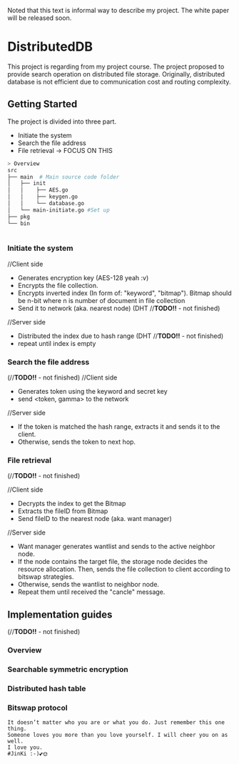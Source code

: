 Noted that this text is informal way to describe my project. 
The white paper will be released soon.

# DistributedDB
This project is regarding from my project course. The project proposed to provide search operation on distributed file storage.
Originally, distributed database is not efficient due to communication cost and routing complexity. 

## Getting Started
The project is divided into three part.
* Initiate the system
* Search the file address
* File retrieval -> FOCUS ON THIS 


```Bash
> Overview
src                 
├── main  # Main source code folder
│   ├── init
│   │    ├── AES.go
│   │    ├── keygen.go
│   │    └── database.go
│   └── main-initiate.go #Set up
├── pkg        
└── bin          
 
```

### Initiate the system 
//Client side
* Generates encryption key (AES-128 yeah :v)
* Encrypts the file collection.
* Encrypts inverted index (In form of: "keyword", "bitmap"). Bitmap should be n-bit where n is number of document in file collection
* Send it to network (aka. nearest node) (DHT //**TODO!!** - not finished)


//Server side
* Distributed the index due to hash range (DHT //**TODO!!** - not finished)
* repeat until index is empty

### Search the file address 
(//**TODO!!** - not finished)
//Client side
* Generates token using the keyword and secret key
* send <token, gamma> to the network

//Server side
* If the token is matched the hash range, extracts it and sends it to the client.
* Otherwise, sends the token to next hop.

### File retrieval

(//**TODO!!** - not finished)

//Client side
* Decrypts the index to get the Bitmap
* Extracts the fileID from Bitmap
* Send fileID to the nearest node (aka. want manager)

//Server side
* Want manager generates wantlist and sends to the active neighbor node.
* If the node contains the target file, the storage node decides the resource allocation. Then, sends the file collection to client according to bitswap strategies.
* Otherwise, sends the wantlist to neighbor node.
* Repeat them until received the "cancle" message.

## Implementation guides

(//**TODO!!** - not finished)

### Overview
### Searchable symmetric encryption
### Distributed hash table
### Bitswap protocol


```
It doesn’t matter who you are or what you do. Just remember this one thing. 
Someone loves you more than you love yourself. I will cheer you on as well.
I love you.
#JinKi :-)💕🌞
```
